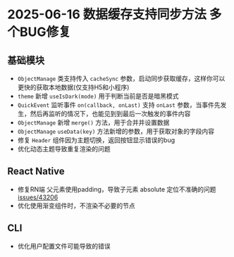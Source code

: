 # 2025-06-16 数据缓存支持同步方法 多个BUG修复

## 基础模块

- `ObjectManage` 类支持传入 `cacheSync` 参数，启动同步获取缓存，这样你可以更快的获取本地数据(仅支持H5和小程序)
- `theme` 新增 `useIsDark(mode)` 用于判断当前是否是暗黑模式
- `QuickEvent` 监听事件 `on(callback, onLast)` 支持 `onLast` 参数，当事件先发生，然后再监听的情况下，也能见到到最后一次触发的事件内容
- `ObjectManage` 新增 `merge()` 方法，用于合并并设置数据
- `ObjectManage` `useData(key)` 方法新增的参数，用于获取对象的字段内容
- 修复 `Header` 组件因为主题切换，返回按钮显示错误的bug
- 优化动态主题导致重复渲染的问题

## React Native

- 修复RN端 父元素使用padding，导致子元素 absolute 定位不准确的问题 [issues/43206](https://github.com/facebook/react-native/issues/43206)
- 优化使用渐变组件时，不渲染不必要的节点

## CLI

- 优化用户配置文件可能导致的错误
